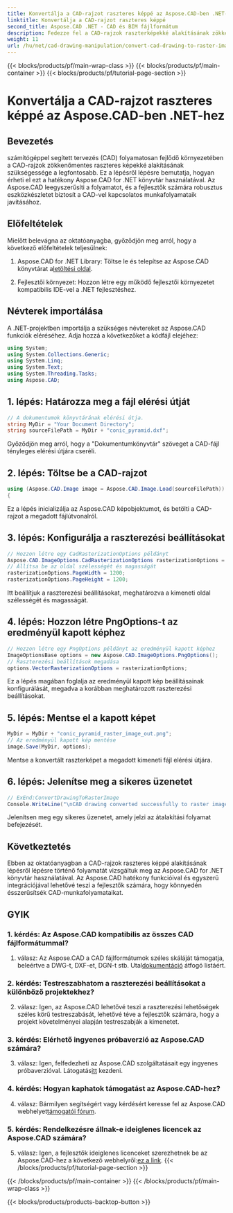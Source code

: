```yaml
---
title: Konvertálja a CAD-rajzot raszteres képpé az Aspose.CAD-ben .NET-hez
linktitle: Konvertálja a CAD-rajzot raszteres képpé
second_title: Aspose.CAD .NET - CAD és BIM fájlformátum
description: Fedezze fel a CAD-rajzok raszterképekké alakításának zökkenőmentes folyamatát .NET-ben az Aspose.CAD segítségével. Oldja fel a hatékony munkafolyamatokat, és könnyítse meg CAD-projektjeit.
weight: 11
url: /hu/net/cad-drawing-manipulation/convert-cad-drawing-to-raster-image/
---
```


{{< blocks/products/pf/main-wrap-class >}}
{{< blocks/products/pf/main-container >}}
{{< blocks/products/pf/tutorial-page-section >}}

# Konvertálja a CAD-rajzot raszteres képpé az Aspose.CAD-ben .NET-hez

## Bevezetés

számítógéppel segített tervezés (CAD) folyamatosan fejlődő környezetében a CAD-rajzok zökkenőmentes raszteres képekké alakításának szükségessége a legfontosabb. Ez a lépésről lépésre bemutatja, hogyan érheti el ezt a hatékony Aspose.CAD for .NET könyvtár használatával. Az Aspose.CAD leegyszerűsíti a folyamatot, és a fejlesztők számára robusztus eszközkészletet biztosít a CAD-vel kapcsolatos munkafolyamataik javításához.

## Előfeltételek

Mielőtt belevágna az oktatóanyagba, győződjön meg arról, hogy a következő előfeltételek teljesülnek:

1.  Aspose.CAD for .NET Library: Töltse le és telepítse az Aspose.CAD könyvtárat a[letöltési oldal](https://releases.aspose.com/cad/net/).

2. Fejlesztői környezet: Hozzon létre egy működő fejlesztői környezetet kompatibilis IDE-vel a .NET fejlesztéshez.

## Névterek importálása

A .NET-projektben importálja a szükséges névtereket az Aspose.CAD funkciók eléréséhez. Adja hozzá a következőket a kódfájl elejéhez:

```csharp
using System;
using System.Collections.Generic;
using System.Linq;
using System.Text;
using System.Threading.Tasks;
using Aspose.CAD;
```

## 1. lépés: Határozza meg a fájl elérési útját

```csharp
// A dokumentumok könyvtárának elérési útja.
string MyDir = "Your Document Directory";
string sourceFilePath = MyDir + "conic_pyramid.dxf";
```

Győződjön meg arról, hogy a "Dokumentumkönyvtár" szöveget a CAD-fájl tényleges elérési útjára cseréli.

## 2. lépés: Töltse be a CAD-rajzot

```csharp
using (Aspose.CAD.Image image = Aspose.CAD.Image.Load(sourceFilePath))
{
```

Ez a lépés inicializálja az Aspose.CAD képobjektumot, és betölti a CAD-rajzot a megadott fájlútvonalról.

## 3. lépés: Konfigurálja a raszterezési beállításokat

```csharp
// Hozzon létre egy CadRasterizationOptions példányt
Aspose.CAD.ImageOptions.CadRasterizationOptions rasterizationOptions = new Aspose.CAD.ImageOptions.CadRasterizationOptions();
// Állítsa be az oldal szélességét és magasságát
rasterizationOptions.PageWidth = 1200;
rasterizationOptions.PageHeight = 1200;
```

Itt beállítjuk a raszterezési beállításokat, meghatározva a kimeneti oldal szélességét és magasságát.

## 4. lépés: Hozzon létre PngOptions-t az eredményül kapott képhez

```csharp
// Hozzon létre egy PngOptions példányt az eredményül kapott képhez
ImageOptionsBase options = new Aspose.CAD.ImageOptions.PngOptions();
// Raszterezési beállítások megadása
options.VectorRasterizationOptions = rasterizationOptions;
```

Ez a lépés magában foglalja az eredményül kapott kép beállításainak konfigurálását, megadva a korábban meghatározott raszterezési beállításokat.

## 5. lépés: Mentse el a kapott képet

```csharp
MyDir = MyDir + "conic_pyramid_raster_image_out.png";
// Az eredményül kapott kép mentése
image.Save(MyDir, options);
```

Mentse a konvertált raszterképet a megadott kimeneti fájl elérési útjára.

## 6. lépés: Jelenítse meg a sikeres üzenetet

```csharp
// ExEnd:ConvertDrawingToRasterImage
Console.WriteLine("\nCAD drawing converted successfully to raster image format.\nFile saved at " + MyDir);
```

Jelenítsen meg egy sikeres üzenetet, amely jelzi az átalakítási folyamat befejezését.

## Következtetés

Ebben az oktatóanyagban a CAD-rajzok raszteres képpé alakításának lépésről lépésre történő folyamatát vizsgáltuk meg az Aspose.CAD for .NET könyvtár használatával. Az Aspose.CAD hatékony funkcióival és egyszerű integrációjával lehetővé teszi a fejlesztők számára, hogy könnyedén ésszerűsítsék CAD-munkafolyamataikat.

## GYIK

### 1. kérdés: Az Aspose.CAD kompatibilis az összes CAD fájlformátummal?

1. válasz: Az Aspose.CAD a CAD fájlformátumok széles skáláját támogatja, beleértve a DWG-t, DXF-et, DGN-t stb. Utal[dokumentáció](https://reference.aspose.com/cad/net/) átfogó listáért.

### 2. kérdés: Testreszabhatom a raszterezési beállításokat a különböző projektekhez?

2. válasz: Igen, az Aspose.CAD lehetővé teszi a raszterezési lehetőségek széles körű testreszabását, lehetővé téve a fejlesztők számára, hogy a projekt követelményei alapján testreszabják a kimenetet.

### 3. kérdés: Elérhető ingyenes próbaverzió az Aspose.CAD számára?

 3. válasz: Igen, felfedezheti az Aspose.CAD szolgáltatásait egy ingyenes próbaverzióval. Látogatás[itt](https://releases.aspose.com/) kezdeni.

### 4. kérdés: Hogyan kaphatok támogatást az Aspose.CAD-hez?

 4. válasz: Bármilyen segítségért vagy kérdésért keresse fel az Aspose.CAD webhelyet[támogatói fórum](https://forum.aspose.com/c/cad/19).

### 5. kérdés: Rendelkezésre állnak-e ideiglenes licencek az Aspose.CAD számára?
 
 5. válasz: Igen, a fejlesztők ideiglenes licenceket szerezhetnek be az Aspose.CAD-hez a következő webhelyről:[ez a link](https://purchase.aspose.com/temporary-license/).
{{< /blocks/products/pf/tutorial-page-section >}}

{{< /blocks/products/pf/main-container >}}
{{< /blocks/products/pf/main-wrap-class >}}

{{< blocks/products/products-backtop-button >}}
